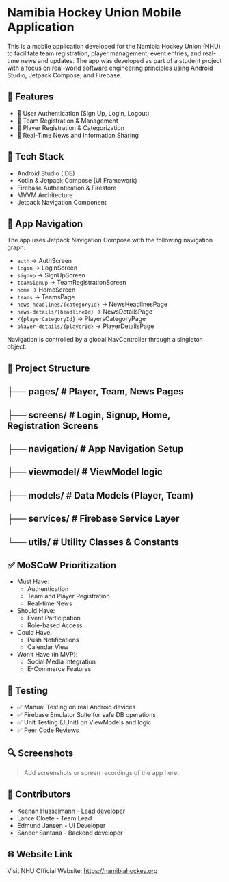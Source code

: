 # Namibia Hockey Union Mobile Application

This is a mobile application developed for the Namibia Hockey Union (NHU) to facilitate team registration, player management, event entries, and real-time news and updates. The app was developed as part of a student project with a focus on real-world software engineering principles using Android Studio, Jetpack Compose, and Firebase.

## 📱 Features

- 🔐 User Authentication (Sign Up, Login, Logout)
- 🏑 Team Registration & Management
- 👤 Player Registration & Categorization
- 📰 Real-Time News and Information Sharing

## 🚀 Tech Stack

- Android Studio (IDE)
- Kotlin & Jetpack Compose (UI Framework)
- Firebase Authentication & Firestore
- MVVM Architecture
- Jetpack Navigation Component

## 🧭 App Navigation

The app uses Jetpack Navigation Compose with the following navigation graph:

- `auth` → AuthScreen
- `login` → LoginScreen
- `signup` → SignUpScreen
- `teamSignup` → TeamRegistrationScreen
- `home` → HomeScreen
- `teams` → TeamsPage
- `news-headlines/{categoryId}` → NewsHeadlinesPage
- `news-details/{headlineId}` → NewsDetailsPage
- `/{playerCategoryId}` → PlayersCategoryPage
- `player-details/{playerId}` → PlayerDetailsPage

Navigation is controlled by a global NavController through a singleton object.

## 📁 Project Structure

## ├── pages/ # Player, Team, News Pages
## ├── screens/ # Login, Signup, Home, Registration Screens
## ├── navigation/ # App Navigation Setup
## ├── viewmodel/ # ViewModel logic
## ├── models/ # Data Models (Player, Team)
## ├── services/ # Firebase Service Layer
## └── utils/ # Utility Classes & Constants

## ✅ MoSCoW Prioritization

- Must Have:
  - Authentication
  - Team and Player Registration
  - Real-time News
- Should Have:
  - Event Participation
  - Role-based Access
- Could Have:
  - Push Notifications
  - Calendar View
- Won’t Have (in MVP):
  - Social Media Integration
  - E-Commerce Features

## 🧪 Testing

- ✅ Manual Testing on real Android devices
- ✅ Firebase Emulator Suite for safe DB operations
- ✅ Unit Testing (JUnit) on ViewModels and logic
- ✅ Peer Code Reviews

## 🔍 Screenshots

> Add screenshots or screen recordings of the app here.

## 🙌 Contributors

- Keenan Husselmann - Lead developer
- Lance Cloete - Team Lead
- Edmund Jansen - UI Developer
- Sander Santana - Backend developer



## 🌐 Website Link

Visit NHU Official Website: https://namibiahockey.org
